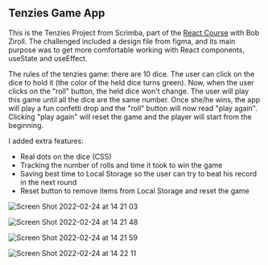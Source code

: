 ## Tenzies Game App

This is the Tenzies Project from Scrimba, part of the [React Course](https://scrimba.com/learn/learnreact) with Bob Ziroll. The challenged included a design file from figma, and its main purpose was to get more comfortable working with React components, useState and useEffect.

The rules of the tenzies game: there are 10 dice. The user can click on the dice to hold it (the color of the held dice turns green). Now, when the user clicks on the "roll" button, the held dice won't change. The user will play this game until all the dice are the same number. Once she/he wins, the app will play a fun confetti drop and the "roll" button will now read "play again". Clicking "play again" will reset the game and the player will start from the beginning.

I added extra features:

- Real dots on the dice (CSS)
- Tracking the number of rolls and time it took to win the game
- Saving best time to Local Storage so the user can try to beat his record in the next round
- Reset button to remove items from Local Storage and reset the game

![Screen Shot 2022-02-24 at 14 21 03](https://user-images.githubusercontent.com/77698908/155552408-bbc98f7c-b006-46d2-a799-e6765ff6a499.png)

![Screen Shot 2022-02-24 at 14 21 48](https://user-images.githubusercontent.com/77698908/155552584-3c1b6b5f-cd8a-45d4-b36e-890e508d0e9c.png)

![Screen Shot 2022-02-24 at 14 21 59](https://user-images.githubusercontent.com/77698908/155552592-32101313-ff57-40eb-9092-db8250cdd2ea.png)

![Screen Shot 2022-02-24 at 14 22 11](https://user-images.githubusercontent.com/77698908/155552599-0c0cffc7-56e7-406b-96ee-ccb12c1155ee.png)
